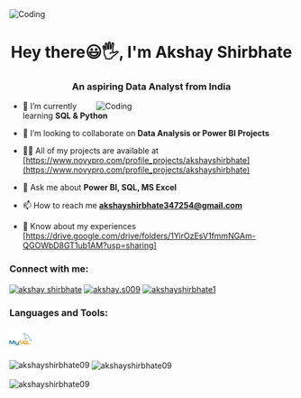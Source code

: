 <img align="centre" alt="Coding" width="1000" src=https://camo.githubusercontent.com/ad28cab36fa44e2f77a63970bcbb06660efdd314ed9168ec140d7b222dc2ae9e/68747470733a2f2f7777772e6c616d626461746573742e636f6d2f7265736f75726365732f696d616765732f6e65777332342e676966>

<h1 align="center">Hey there😃🖐️, I'm Akshay Shirbhate</h1>
<h3 align="center">An aspiring Data Analyst from India</h3>
<img align="right" alt="Coding" width="350" src="https://cdn.dribbble.com/users/730703/screenshots/6581243/avento.gif">

- 🌱 I’m currently learning **SQL & Python**

- 👯 I’m looking to collaborate on **Data Analysis or Power BI Projects**

- 👨‍💻 All of my projects are available at [https://www.novypro.com/profile_projects/akshayshirbhate](https://www.novypro.com/profile_projects/akshayshirbhate)

- 💬 Ask me about **Power BI, SQL, MS Excel**

- 📫 How to reach me **akshayshirbhate347254@gmail.com**

- 📄 Know about my experiences [https://drive.google.com/drive/folders/1YirOzEsV1fmmNGAm-QGOWbD8GT1ub1AM?usp=sharing]

<h3 align="left">Connect with me:</h3>
<p align="left">
<a href="https://linkedin.com/in/akshay shirbhate" target="blank"><img align="center" src="https://raw.githubusercontent.com/rahuldkjain/github-profile-readme-generator/master/src/images/icons/Social/linked-in-alt.svg" alt="akshay shirbhate" height="30" width="40" /></a>
<a href="https://instagram.com/akshay.s009" target="blank"><img align="center" src="https://raw.githubusercontent.com/rahuldkjain/github-profile-readme-generator/master/src/images/icons/Social/instagram.svg" alt="akshay.s009" height="30" width="40" /></a>
<a href="https://www.hackerrank.com/akshayshirbhate1" target="blank"><img align="center" src="https://raw.githubusercontent.com/rahuldkjain/github-profile-readme-generator/master/src/images/icons/Social/hackerrank.svg" alt="akshayshirbhate1" height="30" width="40" /></a>
</p>

<h3 align="left">Languages and Tools:</h3>
<p align="left"> <a href="https://www.mysql.com/" target="_blank" rel="noreferrer"> <img src="https://raw.githubusercontent.com/devicons/devicon/master/icons/mysql/mysql-original-wordmark.svg" alt="mysql" width="40" height="40"/> </a> </p>

<p><img align="left" src="https://github-readme-stats.vercel.app/api/top-langs?username=akshayshirbhate09&show_icons=true&locale=en&layout=compact" alt="akshayshirbhate09" /></p>

<p>&nbsp;<img align="center" src="https://github-readme-stats.vercel.app/api?username=akshayshirbhate09&show_icons=true&locale=en" alt="akshayshirbhate09" /></p>

<p><img align="center" src="https://github-readme-streak-stats.herokuapp.com/?user=akshayshirbhate09&" alt="akshayshirbhate09" /></p>
